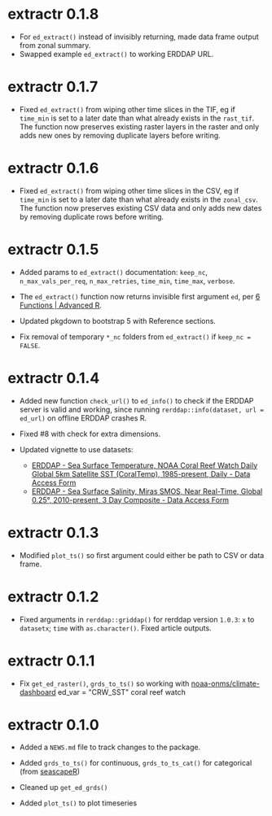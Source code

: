 # extractr 0.1.8

* For `ed_extract()` instead of invisibly returning, made data frame output
  from zonal summary.
* Swapped example `ed_extract()` to working ERDDAP URL.

# extractr 0.1.7

* Fixed `ed_extract()` from wiping other time slices in the TIF, eg if `time_min` 
  is set to a later date than what already exists in the `rast_tif`. The 
  function now preserves existing raster layers in the raster and only adds new 
  ones by removing duplicate layers before writing.

# extractr 0.1.6

* Fixed `ed_extract()` from wiping other time slices in the CSV, eg if `time_min` 
  is set to a later date than what already exists in the `zonal_csv`. The 
  function now preserves existing CSV data and only adds new dates by
  removing duplicate rows before writing.

# extractr 0.1.5

* Added params to `ed_extract()` documentation: `keep_nc`, `n_max_vals_per_req`, 
 `n_max_retries`, `time_min`, `time_max`, `verbose`.
 
* The `ed_extract()` function now returns invisible first argument `ed`, per 
  [6 Functions | Advanced R](https://adv-r.hadley.nz/functions.html#invisible).

* Updated pkgdown to bootstrap 5 with Reference sections.

* Fix removal of temporary `*_nc` folders from `ed_extract()` if `keep_nc = FALSE`.

# extractr 0.1.4

* Added new function `check_url()` to `ed_info()` to check if the ERDDAP server 
  is valid and working, since running `rerddap::info(dataset, url = ed_url)` on
  offline ERDDAP crashes R.
  
* Fixed #8 with check for extra dimensions.

* Updated vignette to use datasets:

  - [ERDDAP - Sea Surface Temperature, NOAA Coral Reef Watch Daily Global 5km Satellite SST (CoralTemp), 1985-present, Daily - Data Access Form](https://coastwatch.noaa.gov/erddap/griddap/noaacrwsstDaily.html)
  - [ERDDAP - Sea Surface Salinity, Miras SMOS, Near Real-Time, Global 0.25°, 2010-present, 3 Day Composite - Data Access Form](https://coastwatch.noaa.gov/erddap/griddap/noaacwSMOSsss3day.html)

# extractr 0.1.3

* Modified `plot_ts()` so first argument could either be path to CSV or data frame.

# extractr 0.1.2

* Fixed arguments in `rerddap::griddap()` for rerddap version `1.0.3`:  `x` to `datasetx`;  `time` with `as.character()`. Fixed article outputs.

# extractr 0.1.1

* Fix `get_ed_raster()`, `grds_to_ts()` so working with [noaa-onms/climate-dashboard](https://github.com/noaa-onms/climate-dashboard) ed_var = "CRW_SST" coral reef watch 

# extractr 0.1.0

* Added a `NEWS.md` file to track changes to the package.

* Added `grds_to_ts()` for continuous, `grds_to_ts_cat()` for categorical (from [seascapeR](https://marinebon.github.io/seascapeR/))

* Cleaned up `get_ed_grds()`

* Added `plot_ts()` to plot timeseries
